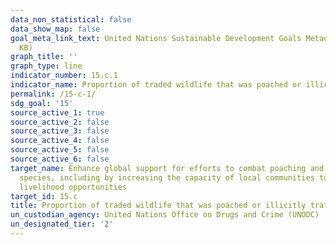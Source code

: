 ```yaml
---
data_non_statistical: false
data_show_map: false
goal_meta_link_text: United Nations Sustainable Development Goals Metadata (PDF 211
  KB)
graph_title: ''
graph_type: line
indicator_number: 15.c.1
indicator_name: Proportion of traded wildlife that was poached or illicitly trafficked
permalink: /15-c-1/
sdg_goal: '15'
source_active_1: true
source_active_2: false
source_active_3: false
source_active_4: false
source_active_5: false
source_active_6: false
target_name: Enhance global support for efforts to combat poaching and trafficking of protected
  species, including by increasing the capacity of local communities to pursue sustainable
  livelihood opportunities
target_id: 15.c
title: Proportion of traded wildlife that was poached or illicitly trafficked
un_custodian_agency: United Nations Office on Drugs and Crime (UNODC)
un_designated_tier: '2'
---
```

